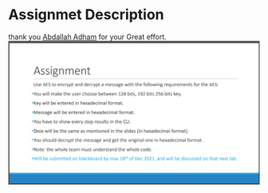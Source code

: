 # Assignmet Description

thank you [Abdallah Adham](https://github.com/0xSkorpioN) for your Great effort.
![AssignmetDescription](https://github.com/mmsaeed509/Information-and-Computer-Network-Security/blob/a18e4cb49a05a1fecd00f3413188e27557d477ea/Assignments/AES/Screenshot_18.png)
